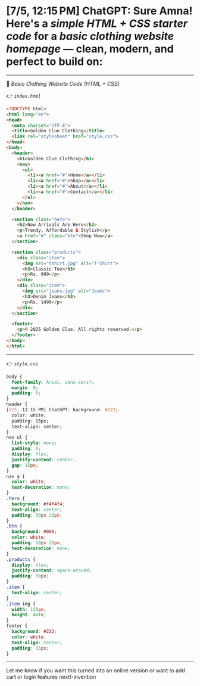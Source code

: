 # [7/5, 12:15 PM] ChatGPT: Sure Amna! Here's a *simple HTML + CSS starter code* for a *basic clothing website homepage* — clean, modern, and perfect to build on:

---

🧵 *Basic Clothing Website Code (HTML + CSS)*

*👉 `index.html`*

```html
<!DOCTYPE html>
<html lang="en">
<head>
  <meta charset="UTF-8">
  <title>Golden Clue Clothing</title>
  <link rel="stylesheet" href="style.css">
</head>
<body>
  <header>
    <h1>Golden Clue Clothing</h1>
    <nav>
      <ul>
        <li><a href="#">Home</a></li>
        <li><a href="#">Shop</a></li>
        <li><a href="#">About</a></li>
        <li><a href="#">Contact</a></li>
      </ul>
    </nav>
  </header>

  <section class="hero">
    <h2>New Arrivals Are Here</h2>
    <p>Trendy, Affordable & Stylish</p>
    <a href="#" class="btn">Shop Now</a>
  </section>

  <section class="products">
    <div class="item">
      <img src="tshirt.jpg" alt="T-Shirt">
      <h3>Classic Tee</h3>
      <p>Rs. 999</p>
    </div>
    <div class="item">
      <img src="jeans.jpg" alt="Jeans">
      <h3>Denim Jeans</h3>
      <p>Rs. 1499</p>
    </div>
  </section>

  <footer>
    <p>© 2025 Golden Clue. All rights reserved.</p>
  </footer>
</body>
</html>
```

---

*👉 `style.css`*

```css
body {
  font-family: Arial, sans-serif;
  margin: 0;
  padding: 0;
}
header {
[7/5, 12:15 PM] ChatGPT: background: #222;
  color: white;
  padding: 15px;
  text-align: center;
}
nav ul {
  list-style: none;
  padding: 0;
  display: flex;
  justify-content: center;
  gap: 15px;
}
nav a {
  color: white;
  text-decoration: none;
}
.hero {
  background: #f4f4f4;
  text-align: center;
  padding: 50px 20px;
}
.btn {
  background: #000;
  color: white;
  padding: 10px 20px;
  text-decoration: none;
}
.products {
  display: flex;
  justify-content: space-around;
  padding: 30px;
}
.item {
  text-align: center;
}
.item img {
  width: 150px;
  height: auto;
}
footer {
  background: #222;
  color: white;
  text-align: center;
  padding: 15px;
}
```

---

Let me know if you want this turned into an online version or want to add cart or login features next!-invention
